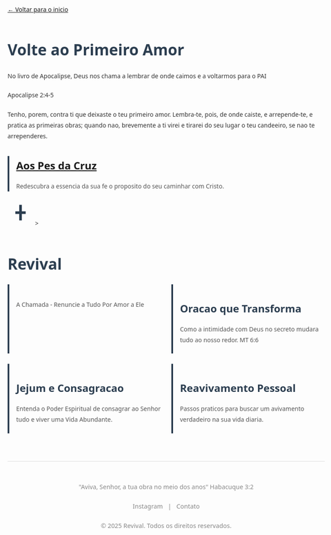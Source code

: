 <!DOCTYPE html>
<html lang="pt-BR">
<head>
  <meta charset="UTF-8">
  <meta name="viewport" content="width=device-width, initial-scale=1">
  <title>Revival - Despertar Espiritual</title>
  <style>
    * {
      box-sizing: border-box;
      margin: 0;
      padding: 0;
    }

    body {
      font-family: 'Segoe UI', sans-serif;
      background-color: #fdfdfd;
      color: #333;
      line-height: 1.6;
      padding: 2rem;
    }

    header {
      text-align: center;
      margin-bottom: 2rem;
    }

    header h1 {
      font-size: 2.5rem;
      letter-spacing: 1px;
      color: #2c3e50;
    }

    header p {
      font-size: 1.2rem;
      color: #555;
      margin-top: 0.5rem;
    }

    .articles {
      display: grid;
      grid-template-columns: 1fr;
      gap: 1.5rem;
      max-width: 800px;
      margin: 0 auto;
    }

    .article {
      border-left: 4px solid #2c3e50;
      padding-left: 1rem;
    }

    .article h2 {
      font-size: 1.5rem;
      margin-bottom: 0.5rem;
      color: #2c3e50;
    }

    .article p {
      color: #555;
    }

    footer {
      text-align: center;
      margin-top: 4rem;
      padding-top: 2rem;
      border-top: 1px solid #ddd;
      font-size: 0.9rem;
      color: #888;
    }

    footer a {
      color: #888;
      text-decoration: none;
      margin: 0 0.5rem;
    }

    @media (min-width: 600px) {
      .articles {
        grid-template-columns: 1fr 1fr;
      }
    }
  </style>
</head>
<body>

  
<!DOCTYPE html>
<html lang="pt-BR">
<head>
  <meta charset="UTF-8">
  <meta name="viewport" content="width=device-width, initial-scale=1">
  <title>Aos Pes da Cruz - Revival</title>
  <style> 
    body {
      font-family: 'Segoe UI', sans-serif;
      background-color: #fdfdfd;
      color: #333;
      line-height: 1.8;
      max-width: 800px;
      margin: 0 auto;
      padding: 2rem;
    }

    a {
      color: #2c3e50;
      text-decoration: none;
    }

    h1 {
      font-size: 2.2rem;
      color: #2c3e50;
      margin-bottom: 1rem;
    }

    article p {
      margin-bottom: 1.2rem;
    }

    footer {
      margin-top: 4rem;
      font-size: 0.9rem;
      color: #888;
      border-top: 1px solid #ddd;
      padding-top: 2rem;
      text-align: center;
    }
  </style>
</head>
<body>

  <a href="index.html">&larr; Voltar para o inicio</a>

  <article>
    <h1>Volte ao Primeiro Amor</h1>
    <p>No livro de Apocalipse, Deus nos chama a lembrar de onde caimos e a voltarmos para o PAI

<p>Apocalipse 2:4-5 <p>

<p>Tenho, porem, contra ti que deixaste o teu primeiro amor. Lembra-te, pois, de onde caiste, e arrepende-te, e pratica as primeiras obras; quando nao, brevemente a ti virei e tirarei do seu lugar o teu candeeiro, se nao te arrependeres.<p>

 

<div class="article">
  <h2><a href="volte-primeiro-amor.html"> Aos Pes da Cruz</a></h2>
  <p>Redescubra a essencia da sua fe o proposito do seu caminhar com Cristo.</p>
</div>

<svg width="60" height="60" viewBox="0 0 100 100" xmlns="http://www.w3.org/2000/svg">
  <rect x="45" y="20" width="10" height="60" fill="#2c3e50"/>
  <rect x="30" y="45" width="40" height="10" fill="#2c3e50"/>
</svg>
>
    <h1>Revival</h1>
    </header>

  <section class="articles">
    <div class="article">
      <h2></h2>
      <p>  A Chamada -
Renuncie a Tudo Por Amor a  Ele</p>
    </div>
    <div class="article">
      <h2>Oracao que Transforma</h2>
      <p>Como a intimidade com Deus  no secreto  mudara tudo ao nosso redor.  MT 6:6</p>
    </div>
    <div class="article">
      <h2>Jejum e Consagracao</h2>
      <p>Entenda o Poder Espiritual de consagrar ao Senhor tudo e viver uma Vida Abundante.</p>
    </div>
    <div class="article">
      <h2>Reavivamento Pessoal</h2>
      <p>Passos praticos para buscar um avivamento verdadeiro na sua vida diaria.</p>
    </div>
  </section>

  <footer>
    <p>"Aviva, Senhor, a tua obra no meio dos anos" Habacuque 3:2</p>
    <p>
      <a href="#">Instagram</a> |
      <a href="#">Contato</a>
    </p>
    <p>&copy; 2025 Revival. Todos os direitos reservados.</p>
  </footer>

</body>
</html>
